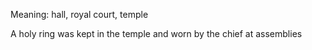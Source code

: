 Meaning: hall, royal court, temple

A holy ring was kept in the temple and worn by the chief at assemblies